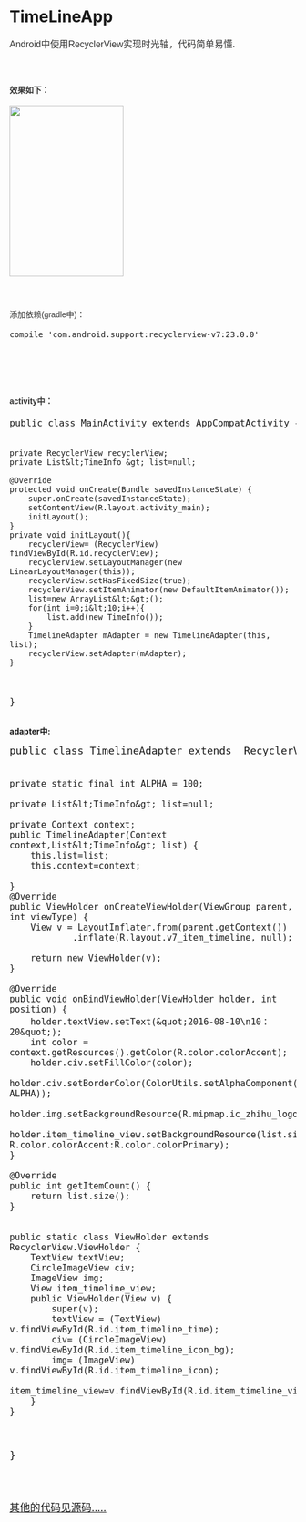 # TimeLineApp

<!-- Baidu Button END -->
<div id="article_content" class="article_content">

<p><span style="color:rgb(51,51,50); font-family:Arial,'Microsoft YaHei'; font-size:16px; line-height:26px">Android中使用RecyclerView实现时光轴，代码简单易懂.</span></p>
<p><span style="color:rgb(51,51,50); font-family:Arial,'Microsoft YaHei'; font-size:16px; line-height:26px"><br>
</span></p>
<p><span style="color:rgb(51,51,50); font-family:Arial,'Microsoft YaHei'; line-height:26px"><strong><span style="font-size:14px">效果如下：</span></strong></span></p>
<p><span style="color:rgb(51,51,50); font-family:Arial,'Microsoft YaHei'; font-size:16px; line-height:26px"><img src="http://img.blog.csdn.net/20170205140737547?watermark/2/text/aHR0cDovL2Jsb2cuY3Nkbi5uZXQvemhoX2NzZG5fYXJk/font/5a6L5L2T/fontsize/400/fill/I0JBQkFCMA==/dissolve/70/gravity/Center" width="200" height="300" alt=""><br>
</span></p>
<p><span style="color:rgb(51,51,50); font-family:Arial,'Microsoft YaHei'; font-size:16px; line-height:26px"><br>
</span></p>
<p><span style="color:rgb(51,51,50); font-family:Arial,'Microsoft YaHei'; font-size:16px; line-height:26px"><span style="font-family:Arial; font-size:14px; line-height:26px">添加依赖(gradle中)：</span></span></p>
<p><pre name="code" class="java">compile 'com.android.support:recyclerview-v7:23.0.0'</pre><br>
<br>
<br>
<br>
</p>
<p><span style="color:rgb(51,51,50); font-family:Arial,'Microsoft YaHei'; line-height:26px"><strong><span style="font-size:14px">activity中：</span></strong></span></p>
<pre name="code" class="java" style="font-size: 16px;">public class MainActivity extends AppCompatActivity {

    private RecyclerView recyclerView;
    private List&lt;TimeInfo &gt; list=null;

    @Override
    protected void onCreate(Bundle savedInstanceState) {
        super.onCreate(savedInstanceState);
        setContentView(R.layout.activity_main);
        initLayout();
    }
    private void initLayout(){
        recyclerView= (RecyclerView) findViewById(R.id.recyclerView);
        recyclerView.setLayoutManager(new LinearLayoutManager(this));
        recyclerView.setHasFixedSize(true);
        recyclerView.setItemAnimator(new DefaultItemAnimator());
        list=new ArrayList&lt;&gt;();
        for(int i=0;i&lt;10;i++){
            list.add(new TimeInfo());
        }
        TimelineAdapter mAdapter = new TimelineAdapter(this, list);
        recyclerView.setAdapter(mAdapter);
    }
}</pre><strong><span style="font-size:14px">adapter中:</span></strong>
<p></p>
<p><span style="color:rgb(51,51,50); font-family:Arial,'Microsoft YaHei'; font-size:16px; line-height:26px"></span></p>
<pre name="code" class="java"><span style="font-size:18px;">public class TimelineAdapter extends  RecyclerView.Adapter&lt;TimelineAdapter.ViewHolder&gt; {

    private static final int ALPHA = 100;

    private List&lt;TimeInfo&gt; list=null;

    private Context context;
    public TimelineAdapter(Context context,List&lt;TimeInfo&gt; list) {
        this.list=list;
        this.context=context;

    }
    @Override
    public ViewHolder onCreateViewHolder(ViewGroup parent, int viewType) {
        View v = LayoutInflater.from(parent.getContext())
                .inflate(R.layout.v7_item_timeline, null);

        return new ViewHolder(v);
    }

    @Override
    public void onBindViewHolder(ViewHolder holder, int position) {
        holder.textView.setText(&quot;2016-08-10\n10：20&quot;);
        int color = context.getResources().getColor(R.color.colorAccent);
        holder.civ.setFillColor(color);
        holder.civ.setBorderColor(ColorUtils.setAlphaComponent(color, ALPHA));
        holder.img.setBackgroundResource(R.mipmap.ic_zhihu_logo);
        holder.item_timeline_view.setBackgroundResource(list.size()%2==0?R.color.colorAccent:R.color.colorPrimary);
    }

    @Override
    public int getItemCount() {
        return list.size();
    }


    public static class ViewHolder extends RecyclerView.ViewHolder {
        TextView textView;
        CircleImageView civ;
        ImageView img;
        View item_timeline_view;
        public ViewHolder(View v) {
            super(v);
            textView = (TextView) v.findViewById(R.id.item_timeline_time);
            civ= (CircleImageView) v.findViewById(R.id.item_timeline_icon_bg);
            img= (ImageView) v.findViewById(R.id.item_timeline_icon);
            item_timeline_view=v.findViewById(R.id.item_timeline_view);
        }
    }

}
</span></pre><span style="font-size:18px"><br>
</span>
<p><span style="font-size:18px"><a target="_blank" target="_blank" href="https://github.com/seastoneard/TimeLineApp">其他的代码见源码.....</a></span></p>
<p><br>
</p>
   
</div>

<!-- Baidu Button BEGIN -->

